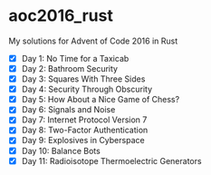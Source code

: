# aoc2016_rust

My solutions for Advent of Code 2016 in Rust

- [x] Day 1: No Time for a Taxicab
- [x] Day 2: Bathroom Security
- [x] Day 3: Squares With Three Sides
- [x] Day 4: Security Through Obscurity
- [x] Day 5: How About a Nice Game of Chess?
- [x] Day 6: Signals and Noise
- [x] Day 7: Internet Protocol Version 7
- [x] Day 8: Two-Factor Authentication
- [x] Day 9: Explosives in Cyberspace
- [x] Day 10: Balance Bots
- [x] Day 11: Radioisotope Thermoelectric Generators
